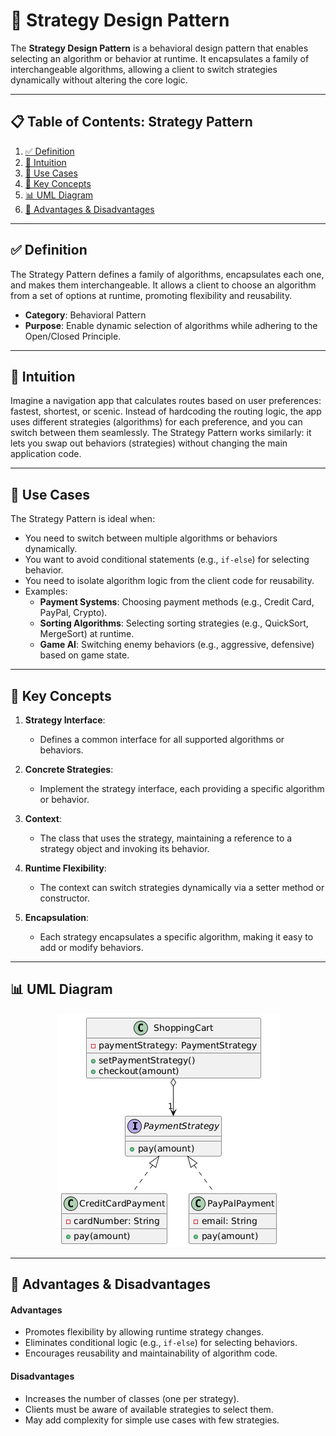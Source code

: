 # 🎯 Strategy Design Pattern

The **Strategy Design Pattern** is a behavioral design pattern that enables selecting an algorithm or behavior at
runtime. It encapsulates a family of interchangeable algorithms, allowing a client to switch strategies dynamically
without altering the core logic.

---

## 📋 Table of Contents: Strategy Pattern

1. [✅ Definition](#-definition)
2. [🤔 Intuition](#-intuition)
3. [📌 Use Cases](#-use-cases)
4. [🧠 Key Concepts](#-key-concepts)
5. [📊 UML Diagram](#-uml-diagram)
6. [🎯 Advantages & Disadvantages](#-advantages--disadvantages)

---

## ✅ Definition

The Strategy Pattern defines a family of algorithms, encapsulates each one, and makes them interchangeable. It allows a
client to choose an algorithm from a set of options at runtime, promoting flexibility and reusability.

- **Category**: Behavioral Pattern
- **Purpose**: Enable dynamic selection of algorithms while adhering to the Open/Closed Principle.

---

## 🤔 Intuition

Imagine a navigation app that calculates routes based on user preferences: fastest, shortest, or scenic. Instead of
hardcoding the routing logic, the app uses different strategies (algorithms) for each preference, and you can switch
between them seamlessly. The Strategy Pattern works similarly: it lets you swap out behaviors (strategies) without
changing the main application code.

---

## 📌 Use Cases

The Strategy Pattern is ideal when:

- You need to switch between multiple algorithms or behaviors dynamically.
- You want to avoid conditional statements (e.g., `if-else`) for selecting behavior.
- You need to isolate algorithm logic from the client code for reusability.
- Examples:
    - **Payment Systems**: Choosing payment methods (e.g., Credit Card, PayPal, Crypto).
    - **Sorting Algorithms**: Selecting sorting strategies (e.g., QuickSort, MergeSort) at runtime.
    - **Game AI**: Switching enemy behaviors (e.g., aggressive, defensive) based on game state.

---

## 🧠 Key Concepts

1. **Strategy Interface**:
    - Defines a common interface for all supported algorithms or behaviors.

2. **Concrete Strategies**:
    - Implement the strategy interface, each providing a specific algorithm or behavior.

3. **Context**:
    - The class that uses the strategy, maintaining a reference to a strategy object and invoking its behavior.

4. **Runtime Flexibility**:
    - The context can switch strategies dynamically via a setter method or constructor.

5. **Encapsulation**:
    - Each strategy encapsulates a specific algorithm, making it easy to add or modify behaviors.

---

## 📊 UML Diagram

<p align="center">
 <img src="../../../diagrams/strategy-uml.png" alt="Strategy UML"/>
</p>

---

## 🎯 Advantages & Disadvantages

#### Advantages

- Promotes flexibility by allowing runtime strategy changes.
- Eliminates conditional logic (e.g., `if-else`) for selecting behaviors.
- Encourages reusability and maintainability of algorithm code.

#### Disadvantages

- Increases the number of classes (one per strategy).
- Clients must be aware of available strategies to select them.
- May add complexity for simple use cases with few strategies.